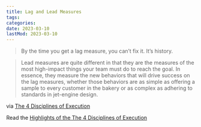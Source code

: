 ```yaml
---
title: Lag and Lead Measures
tags:
categories:
date: 2023-03-10
lastMod: 2023-03-10
---
```

> By the time you get a lag measure, you can’t fix it. It’s history.

> Lead measures are quite different in that they are the measures of the most high-impact things your team must do to reach the goal. In essence, they measure the new behaviors that will drive success on the lag measures, whether those behaviors are as simple as offering a sample to every customer in the bakery or as complex as adhering to standards in jet-engine design.

via [The 4 Disciplines of Execution](http://play.google.com/books/reader?id=VprjCwAAQBAJ)

Read the [Highlights of the The 4 Disciplines of Execution](https://manojnayak.notion.site/The-4-Disciplines-of-Execution-India-South-Asia-Edition-f1b5e89c579a4401a37872d0d8eb1f49)
